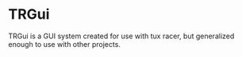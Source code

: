 TRGui
=====

TRGui is a GUI system created for use with tux racer, but generalized enough to use with other projects.
